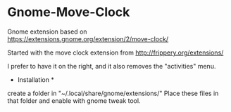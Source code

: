 # Gnome-Move-Clock
Gnome extension based on https://extensions.gnome.org/extension/2/move-clock/ 

Started with the move clock extension from http://frippery.org/extensions/

I prefer to have it on the right, and it also removes the "activities" menu.

* Installation *

create a folder in "~/.local/share/gnome/extensions/"
Place these files in that folder and enable with gnome tweak tool.